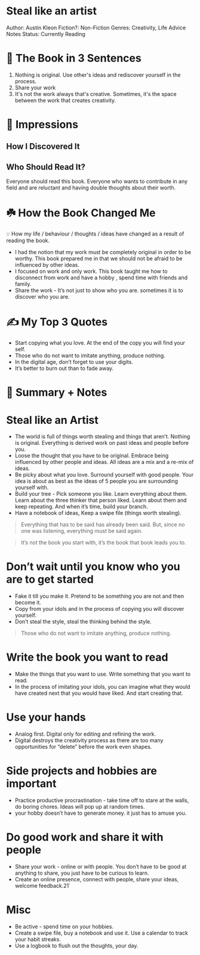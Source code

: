 # Steal like an artist

Author: Austin Kleon
Fiction?: Non-Fiction
Genres: Creativity, Life Advice
Notes Status: Currently Reading

# 🚀 The Book in 3 Sentences

1. Nothing is original. Use other's ideas and rediscover yourself in the process.
2. Share your work
3. It's not the work always that's creative. Sometimes, it's the space between the work that creates creativity.

# 🎨 Impressions

## How I Discovered It

## Who Should Read It?

Everyone should read this book. Everyone who wants to contribute in any field and are reluctant and having double thoughts about their worth. 

# ☘️ How the Book Changed Me

<aside>
💡 How my life / behaviour / thoughts / ideas have changed as a result of reading the book.

</aside>

- I had the notion that my work must be completely original in order to be worthy. This book prepared me in that we should not be afraid to be influenced by other ideas.
- I focused on work and only work. This book taught me how to disconnect from work and have a hobby , spend time with friends and family.
- Share the work - It’s not just to show who you are. sometimes it is to discover who you are.

# ✍️ My Top 3 Quotes

- Start copying what you love. At the end of the copy you will find your self.
- Those who do not want to imitate anything, produce nothing.
- In the digital age, don’t forget to use your digits.
- It’s better to burn out than to fade away.

# 📒 Summary + Notes

# Steal like an Artist

- The world is full of things worth stealing and things that aren’t. Nothing is original. Everything is derived work on past ideas and people before you.
- Loose the thought that you have to be original. Embrace being influenced by other people and ideas. All ideas are a mix and a re-mix of ideas.
- Be picky about what you love. Surround yourself with good people. Your idea is about as best as the ideas of 5 people you are surrounding yourself with.
- Build your tree - Pick someone you like. Learn everything about them. Learn about the three thinker that person liked. Learn about them and keep repeating. And when it’s time, build your branch.
- Have a notebook of ideas, Keep a swipe file (things worth stealing).

> Everything that has to be said  has already been said. But, since no one was listening, everything must be said again.
> 

> It’s not the book you start with, it’s the book that book leads you to.
> 

# Don’t wait until you know who you are to get started

- Fake it till you make it. Pretend to be something you are not and then become it.
- Copy from your idols and in the process of copying you will discover yourself.
- Don’t steal the style, steal the thinking behind the style.

> Those who do not want to imitate anything, produce nothing.
> 

# Write the book you want to read

- Make the things that you want to use. Write something that you want to read.
- In the process of imitating your idols, you can imagine what they would have created next that you would have liked. And start creating that.

# Use your hands

- Analog first. Digital only for editing and refining the work.
- Digital destroys the creativity process as there are too many opportunities for “delete” before the work even shapes.

# Side projects and hobbies are important

- Practice productive procrastination - take time off to stare at the walls, do boring chores. Ideas will pop up at random times.
- your hobby doesn’t have to generate money. it just has to amuse you.

# Do good work and share it with people

- Share your work - online or with people. You don’t have to be good at anything to share, you just have to be curious to learn.
- Create an online presence, connect with people, share your ideas, welcome feedback.21`

# Misc

- Be active - spend time on your hobbies.
- Create a swipe file, buy a notebook and use it. Use a calendar to track your habit streaks.
- Use a logbook to flush out the thoughts, your day.
